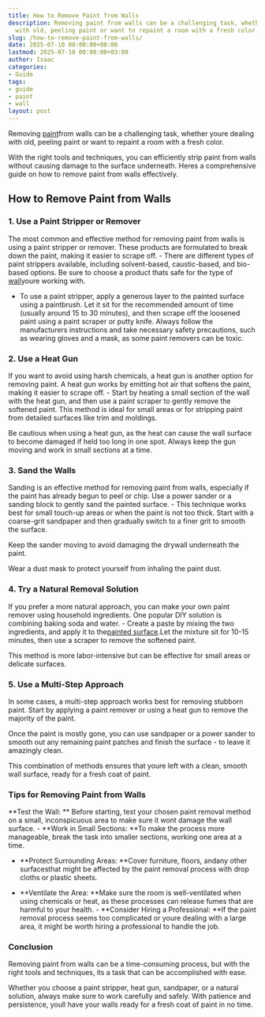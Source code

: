 ```yaml
---
title: How to Remove Paint from Walls
description: Removing paint from walls can be a challenging task, whether youre dealing
  with old, peeling paint or want to repaint a room with a fresh color. With the...
slug: /how-to-remove-paint-from-walls/
date: 2025-07-10 00:00:00+00:00
lastmod: 2025-07-10 00:00:00+03:00
author: Isaac
categories:
- Guide
tags:
- guide
- paint
- wall
layout: post
---
```

Removing [paint](https://pestpolicy.com/wall-paint-design-ideas-with-tape/)from walls can be a challenging task, whether youre dealing with old, peeling paint or want to repaint a room with a fresh color.

With the right tools and techniques, you can efficiently strip paint from walls without causing damage to the surface underneath. Heres a comprehensive guide on how to remove paint from walls effectively.

##  How to Remove Paint from Walls

###  1. Use a Paint Stripper or Remover

The most common and effective method for removing paint from walls is using a paint stripper or remover. These products are formulated to break down the paint, making it easier to scrape off. - There are different types of paint strippers available, including solvent-based, caustic-based, and bio-based options. Be sure to choose a product thats safe for the type of [wall](https://pestpolicy.com/best-paint-brushes-for-walls/)youre working with.

- To use a paint stripper, apply a generous layer to the painted surface using a paintbrush. Let it sit for the recommended amount of time (usually around 15 to 30 minutes), and then scrape off the loosened paint using a paint scraper or putty knife. Always follow the manufacturers instructions and take necessary safety precautions, such as wearing gloves and a mask, as some paint removers can be toxic.

###  2. Use a Heat Gun

If you want to avoid using harsh chemicals, a heat gun is another option for removing paint. A heat gun works by emitting hot air that softens the paint, making it easier to scrape off. - Start by heating a small section of the wall with the heat gun, and then use a paint scraper to gently remove the softened paint. This method is ideal for small areas or for stripping paint from detailed surfaces like trim and moldings.

Be cautious when using a heat gun, as the heat can cause the wall surface to become damaged if held too long in one spot. Always keep the gun moving and work in small sections at a time.

###  3. Sand the Walls

Sanding is an effective method for removing paint from walls, especially if the paint has already begun to peel or chip. Use a power sander or a sanding block to gently sand the painted surface. - This technique works best for small touch-up areas or when the paint is not too thick. Start with a coarse-grit sandpaper and then gradually switch to a finer grit to smooth the surface.

Keep the sander moving to avoid damaging the drywall underneath the paint.

Wear a dust mask to protect yourself from inhaling the paint dust.

###  4. Try a Natural Removal Solution

If you prefer a more natural approach, you can make your own paint remover using household ingredients. One popular DIY solution is combining baking soda and water. - Create a paste by mixing the two ingredients, and apply it to the[painted surface](https://pestpolicy.com/living-room-paint-colors-with-brown-furniture/).Let the mixture sit for 10-15 minutes, then use a scraper to remove the softened paint.

This method is more labor-intensive but can be effective for small areas or delicate surfaces.

###  5. Use a Multi-Step Approach

In some cases, a multi-step approach works best for removing stubborn paint. Start by applying a paint remover or using a heat gun to remove the majority of the paint.

Once the paint is mostly gone, you can use sandpaper or a power sander to smooth out any remaining paint patches and finish the surface - to leave it amazingly clean.

This combination of methods ensures that youre left with a clean, smooth wall surface, ready for a fresh coat of paint.

###  Tips for Removing Paint from Walls

**Test the Wall: ** Before starting, test your chosen paint removal method on a small, inconspicuous area to make sure it wont damage the wall surface. - **Work in Small Sections: **To make the process more manageable, break the task into smaller sections, working one area at a time.

- **Protect Surrounding Areas: **Cover furniture, floors, andany other surfacesthat might be affected by the paint removal process with drop cloths or plastic sheets.

- **Ventilate the Area: **Make sure the room is well-ventilated when using chemicals or heat, as these processes can release fumes that are harmful to your health. - **Consider Hiring a Professional: **If the paint removal process seems too complicated or youre dealing with a large area, it might be worth hiring a professional to handle the job.

###  Conclusion

Removing paint from walls can be a time-consuming process, but with the right tools and techniques, its a task that can be accomplished with ease.

Whether you choose a paint stripper, heat gun, sandpaper, or a natural solution, always make sure to work carefully and safely. With patience and persistence, youll have your walls ready for a fresh coat of paint in no time.